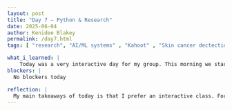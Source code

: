 ```yaml
---
layout: post
title: "Day 7 – Python & Research"
date: 2025-06-04
author: Kenidee Blakey
permalink: /day7.html
tags: [ "research", "AI/ML systems" , "Kahoot" , "Skin cancer dectection" ]

what_i_learned: |
    Today was a very interactive day for my group. This morning we started it off with discussing our subgroups we wanted to be assigned to for our project. I picked analyzing the types of models and images that are being used for skin cancer detection. A couple of my group members had the same ideas so Blessing typed all of our subgroups in a spreadsheet so we can see the differences between everyones. I enjoyed this first session of the day because I learned about some of the different Ai models we will be building and I learned that we already have pre-data to use. After lunch we came back and had about an hour on our python modules. Lastly to finish off the day we played a kahoot game to test the knowledge of everyone with what they learned today. Overall, today was really interactive and I learned a lot.
blockers: |
  No blockers today

reflection: |
  My main takeaways of today is that I prefer an interactive class. For the past few days Blessing has been trying to see everyones learning styles and how we all retain information. Yesterday we did a lot of independent work but today we had more of an interactive session to see what we all preferred. I preferred this session a lot more because I was able to have open dicussion with my group members and retain more information.
---
```

